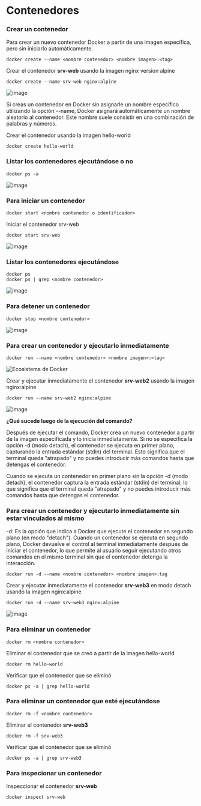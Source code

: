 # Contenedores

### Crear un contenedor
Para crear un nuevo contenedor Docker a partir de una imagen específica, pero sin iniciarlo automáticamente. 

```
docker create --name <nombre contenedor> <nombre imagen>:<tag>
```
Crear el contenedor  **srv-web** usando la imagen nginx version alpine
```
docker create --name srv-web nginx:alpine
```
![image](https://github.com/MaxCar31/2024A-ISWD633-GR1/assets/141116497/c729c3d4-e33a-4e9b-8d27-e5b985af2524)


Si creas un contenedor en Docker sin asignarle un nombre específico utilizando la opción --name, Docker asignará automáticamente un nombre aleatorio al contenedor. Este nombre suele consistir en una combinación de palabras y números.  

Crear el contenedor usando la imagen hello-world

```
docker create hello-world
```

### Listar los contenedores ejecutándose o no

```
docker ps -a
```

![image](https://github.com/MaxCar31/2024A-ISWD633-GR1/assets/141116497/4931c0fe-429e-4daf-98f2-1d8bb1723f3f)


### Para iniciar un contenedor

```
docker start <nombre contenedor o identificador>
```

Iniciar el contenedor srv-web 
```
docker start srv-web
```
![image](https://github.com/MaxCar31/2024A-ISWD633-GR1/assets/141116497/1759bc17-0830-4496-a17b-a42db77dd667)



### Listar los contenedores ejecutándose
```
docker ps 
docker ps | grep <nombre contenedor>
```
![image](https://github.com/MaxCar31/2024A-ISWD633-GR1/assets/141116497/538409d2-9a35-49d5-92c5-5239a3207a51)


### Para detener un contenedor

```
docker stop <nombre contenedor>
```
![image](https://github.com/MaxCar31/2024A-ISWD633-GR1/assets/141116497/86b9b333-8497-47aa-8d73-cb791bf4a32b)



### Para crear un contenedor y ejecutarlo inmediatamente

```
docker run --name <nombre contenedor> <nombre imagen>:<tag>
```

![Ecosistema de Docker](imagenes/dockerRun.PNG)

Crear y ejecutar inmediatamente el contenedor **srv-web2** usando la imagen nginx:alpine

```
docker run --name srv-web2 nginx:alpine
```

![image](https://github.com/MaxCar31/2024A-ISWD633-GR1/assets/141116497/11081ea5-d2ac-4c53-aefe-da8599b33abf)


**¿Qué sucede luego de la ejecución del comando?**
  
Después de ejecutar el comando, Docker crea un nuevo contenedor a partir de la imagen especificada y lo inicia inmediatamente. Si no se especifica la opción -d (modo detach), el contenedor se ejecuta en primer plano, capturando la entrada estándar (stdin) del terminal. Esto significa que el terminal queda "atrapado" y no puedes introducir más comandos hasta que detengas el contenedor.

Cuando se ejecuta un contenedor en primer plano sin la opción -d (modo detach), el contenedor captura la entrada estándar (stdin) del terminal, lo que significa que el terminal queda "atrapado" y no puedes introducir más comandos hasta que detengas el contenedor.

### Para crear un contenedor y ejecutarlo inmediatamente sin estar vinculados al mismo
-d: Es la opción que indica a Docker que ejecute el contenedor en segundo plano (en modo "detach").
Cuando un contenedor se ejecuta en segundo plano, Docker devuelve el control al terminal inmediatamente después de iniciar el contenedor, lo que permite al usuario seguir ejecutando otros comandos en el mismo terminal sin que el contenedor detenga la interacción.

```
docker run -d --name <nombre contenedor> <nombre imagen>:tag
```
Crear y ejecutar inmediatamente el contenedor **srv-web3** en modo detach usando la imagen nginx:alpine

```
docker run -d --name srv-web3 nginx:alpine
```

![image](https://github.com/MaxCar31/2024A-ISWD633-GR1/assets/141116497/37308cd3-7a5f-4ea6-a083-b237e29eb50b)


### Para eliminar un contenedor

```
docker rm <nombre contenedor>
```
Eliminar el contenedor que se creó a partir de la imagen hello-world 

```
docker rm hello-world
```
Verificar que el contenedor que se eliminó

```
docker ps -a | grep hello-world
```
### Para eliminar un contenedor que esté ejecutándose

```
docker rm -f <nombre contenedor>
```
Eliminar el contenedor **srv-web3** 

```
docker rm -f srv-web3
```

Verificar que el contenedor que se eliminó

```
docker ps -a | grep srv-web3
```
### Para inspecionar un contenedor 

Inspeccionar el contenedor **srv-web** 

```
docker inspect srv-web
```
